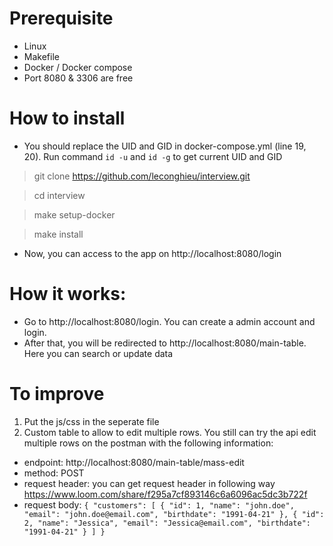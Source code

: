 # Prerequisite

- Linux 
- Makefile
- Docker / Docker compose
- Port 8080 & 3306 are free

# How to install

- You should replace the UID and GID in docker-compose.yml (line 19, 20). Run command `id -u` and `id -g` to get current UID and GID 

> git clone https://github.com/leconghieu/interview.git

> cd interview

> make setup-docker

> make install


- Now, you can access to the app on http://localhost:8080/login


# How it works:

- Go to http://localhost:8080/login. You can create a admin account and login.
- After that, you will be redirected to http://localhost:8080/main-table. Here you can search or update data

# To improve

1. Put the js/css in the seperate file
2. Custom table to allow to edit multiple rows. You still can try the api edit multiple rows on the postman with the following information:

- endpoint: http://localhost:8080/main-table/mass-edit
- method: POST
- request header: you can get request header in following way https://www.loom.com/share/f295a7cf893146c6a6096ac5dc3b722f
- request body: 
		`{
		    "customers": [
		        {
		            "id": 1,
		            "name": "john.doe",
		            "email": "john.doe@email.com",
		            "birthdate": "1991-04-21"
		        },
		        {
		            "id": 2,
		            "name": "Jessica",
		            "email": "Jessica@email.com",
		            "birthdate": "1991-04-21"
		        }
		    ]
		}`
		